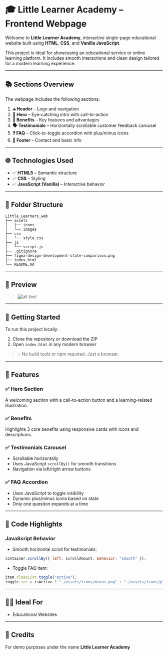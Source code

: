 
# 🎓 Little Learner Academy – Frontend Webpage

Welcome to **Little Learner Academy**, interactive single-page educational website built using **HTML**, **CSS**, and **Vanilla JavaScript**.

This project is ideal for showcasing an educational service or online learning platform. It includes smooth interactions and clean design tailored for a modern learning experience.

---

## 📚 Sections Overview

The webpage includes the following sections:

1. **🔝 Header** – Logo and navigation
2. **🌟 Hero** – Eye-catching intro with call-to-action
3. **🎯 Benefits** – Key features and advantages
4. **🗣 Testimonials** – Horizontally scrollable customer feedback carousel
5. **❓ FAQ** – Click-to-toggle accordion with plus/minus icons
6. **🔻 Footer** – Contact and basic info

---

## 🌐 Technologies Used

- ✅ **HTML5** – Semantic structure
- ✅ **CSS** – Styling
- ✅ **JavaScript (Vanilla)** – Interactive behavior

---

## 📁 Folder Structure

```
Little_Learners_web
├── assets
│   ├── icons
│   └── images
├── css
│   └── style.css
├── js
│   └── script.js
├── .gitignore
├── figma-design-development-state-comparison.png
├── index.html
└── README.md

```

---

## 📸 Preview

> ![alt text](image.png)
---

## 🚀 Getting Started

To run this project locally:

1. Clone the repository or download the ZIP  
2. Open `index.html` in any modern browser

> 💡 No build tools or npm required. Just a browser.

---

## 🧩 Features

### ✅ Hero Section
A welcoming section with a call-to-action button and a learning-related illustration.

### ✅ Benefits
Highlights 3 core benefits using responsive cards with icons and descriptions.

### ✅ Testimonials Carousel
- Scrollable horizontally
- Uses JavaScript `scrollBy()` for smooth transitions
- Navigation via left/right arrow buttons

### ✅ FAQ Accordion
- Uses JavaScript to toggle visibility
- Dynamic plus/minus icons based on state
- Only one question expands at a time

---

## 📜 Code Highlights

### JavaScript Behavior

- Smooth horizontal scroll for testimonials:
```js
container.scrollBy({ left: scrollAmount, behavior: "smooth" });
```

- Toggle FAQ item:
```js
item.classList.toggle("active");
toggle.src = isActive ? "./assets/icons/minus.png" : "./assets/icons/plus.png";
```

---

## 👨‍🎓 Ideal For

- Educational Websites  

---

## 🙌 Credits

For demo purposes under the name **Little Learner Academy**
